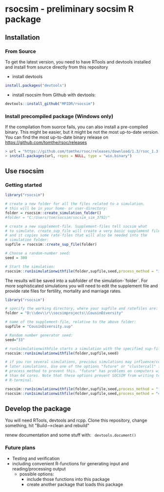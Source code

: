 # rsocsim - preliminary socsim R package

## Installation

### From Source

To get the latest version, you need to have RTools and devtools installed
and install from source directly from this repository

* install devtools
````R
install.packages("devtools")
````

* install rsocsim from Github with devtools:
````R
devtools::install_github("MPIDR/rsocsim")
````

### Install precompiled package (Windows only)

If the compilation from suorce fails, you can also install a pre-compiled binary. This might be easier, but it might be not the most up-to-date version. You can find the most up-to-date binary release on https://github.com/tomthe/rsoc/releases

````R
> url = "https://github.com/tomthe/rsoc/releases/download/1.3/rsoc_1.3.zip"
> install.packages(url, repos = NULL, type = "win.binary")
````

## Use rsocsim


### Getting started

````R
library("rsocsim")

# create a new folder for all the files related to a simulation.
# this will be in your home- or user-directory:
folder = rsocsim::create_simulation_folder()
#folder = "C:/Users/tom/socsim/socsim_sim_3792/"

# create a new supplement-file. Supplement-files tell socsim what
# to simulate. create_sup_file will create a very basic supplement filee
# and it copies some rate-files that will also be needed into the 
# simulation folder:
supfile = rsocsim::create_sup_file(folder)

# Choose a random-number seed:
seed = 300

# Start the simulation:
rsocsim::run1simulationwithfile(folder,supfile,seed,process_method = "inprocess")

````

The results will be saved into a subfolder of the  simulation-`folder´.
For more sophisticated simulations you will need to edit the supplement
file and provide rate files for fertility, mortality and marriage rates.



````R
library("rsocsim")

# specify the working directory, where your supfile and ratefiles are:
folder = "D:\\dev\\r\\socsimprojects\\CousinDiversity" 

# name of the supplement-file, relative to the above folder:
supfile = "CousinDiversity.sup" 

# Random number generator seed:
seed="33" 

# run1simulationwithfile starts a simulation with the specified sup-file
rsocsim::run1simulationwithfile(folder,supfile,seed)

# if you run several simulations, previous simulations may influence/corrupt
# later simulations. Use one of the options "future" or "clustercall" for
# process_method to prevent this. "future" has problems on computers with more
# than 64 cores. Note that these options prevent SOCSIM from writing to the
# R-terminal.

rsocsim::run1simulationwithfile(folder,supfile,seed,process_method = "future")
rsocsim::run1simulationwithfile(folder,supfile,seed,process_method = "clustercall")


````

## Develop the package

You will need RTools, devtools and rcpp.
Clone this repository, change something, hit "Build-->clean and rebuild"

renew documentation and some stuff with:
```` devtools.document()````

### Future plans

* Testing and verification
* including convenient R-functions for generating input and reading/processing output
  * possible options:
    * include those functions into this package
    * create another package that loads this package

